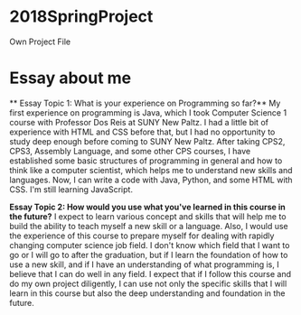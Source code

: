 # 2018SpringProject
Own Project File
# Essay about me
** Essay Topic 1: What is your experience on Programming so far?**
	My first experience on programming is Java, which I took Computer Science 1 course with Professor Dos Reis at SUNY New Paltz. I had a little bit of experience with HTML and CSS before that, but I had no opportunity to study deep enough before coming to SUNY New Paltz. After taking CPS2, CPS3, Assembly Language, and some other CPS courses, I have established some basic structures of programming in general and how to think like a computer scientist, which helps me to understand new skills and languages. Now, I can write a code with Java, Python, and some HTML with CSS. I'm still learning JavaScript. 

**Essay Topic 2: How would you use what you've learned in this course in the future?**
	I expect to learn various concept and skills that will help me to build the ability to teach myself a new skill or a language. Also, I would use the experience of this course to prepare myself for dealing with rapidly changing computer science job field. I don't know which field that I want to go or I will go to after the graduation, but if I learn the foundation of how to use a new skill, and if I have an understanding of what programming is, I believe that I can do well in any field. I expect that if I follow this course and do my own project diligently, I can use not only the specific skills that I will learn in this course but also the deep understanding and foundation in the future. 
